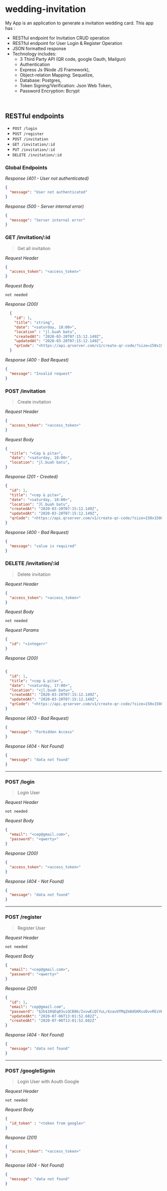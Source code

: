 # wedding-invitation
My App is an application to generate a invitation wedding card. This app has : 
* RESTful endpoint for Invitation CRUD operation
* RESTful endpoint for User Login & Register Operation
* JSON formatted response
* Technology includes: 
    - 3 Third Party API (QR code, google Oauth, Mailgun)
    - Authentication
    - Express Js (Node JS Framework), 
    - Object-relation Mapping: Sequelize, 
    - Database: Postgres, 
    - Token Signing/Verification: Json Web Token, 
    - Password Encryption: Bcrypt

&nbsp;
## RESTful endpoints
- `POST /login`
- `POST /register`
- `POST /invitation`
- `GET /invitation/:id`
- `PUT /invitation/:id`
- `DELETE /invitation/:id`

### Global Endpoints
_Response (401 - User not authenticated)_
```json
{
  "message": "User not authenticated"
}
```
_Response (500 - Server internal error)_
```json
{
  "message": "Server internal error"
}
```
### GET /invitation/:id
> Get all invitation

_Request Header_
```json
{
  "access_token": "<access_token>"
}
```

_Request Body_
```
not needed
```

_Response (200)_
```json
  {
    "id": 1,
    "title": "string",
    "date": "<saturday, 18:00>",
    "location" : "jl.buah batu",
    "createdAt": "2020-03-20T07:15:12.149Z",
    "updatedAt": "2020-03-20T07:15:12.149Z",
    "qrCode": "<https://api.qrserver.com/v1/create-qr-code/?size=150x150&data=title: Deadline Challange. descripsi: Saturday, 18:00>",
  }
```

_Response (400 - Bad Request)_
```json
{
  "message": "Invalid request"
}
```

### POST /invitation
> Create invitation

_Request Header_
```json
{
  "access_token": "<access_token>"
}
```

_Request Body_
```json
{
  "title": "<Cep & pita>",
  "date": "<saturday, 18:00>",
  "location": "jl.buah batu",
}
```

_Response (201 - Created)_
```json
{
  "id": 1,
  "title": "<cep & pita>",
  "date": "<saturday, 18:00>",
  "location": "Jl.buah batu",
  "createdAt": "2020-03-20T07:15:12.149Z",
  "updatedAt": "2020-03-20T07:15:12.149Z",
  "qrCode": "<https://api.qrserver.com/v1/create-qr-code/?size=150x150&data=title: Deadline Challange. descripsi: Saturday, 18:00>",
}
```

_Response (400 - Bad Request)_
```json
{
  "message": "value is required"
}
```

### DELETE /invitation/:id
> Delete invitation

_Request Header_
```json
{
  "access_token": "<access_token>"
}
```

_Request Body_
```
not needed
```

_Request Params_
```json
{
  "id": "<integer>"
}
```

_Response (200)_
```json

{
  "id": 1,
  "title": "<cep & pita>",
  "date": "<saturday, 17:00>",
  "location": "<jl.buah batu>",
  "createdAt": "2020-03-20T07:15:12.149Z",
  "updatedAt": "2020-03-20T07:15:12.149Z",
  "qrCode": "<https://api.qrserver.com/v1/create-qr-code/?size=150x150&data=title: Deadline Challange. descripsi: Saturday, 18:00>",
}
```

_Response (403 - Bad Request)_
```json
{
  "message": "Forbidden Access"
}
```

_Response (404 - Not Found)_
```json
{
  "message": "data not found"
}
```

---
### POST /login
> Login User

_Request Header_
```
not needed
```

_Request Body_
```json
{
  "email": "<cep@gmail.com>",
  "password": "<qwerty>"
}
```

_Response (200)_
```json
{
  "access_token": "<access_token>"
}
```

_Response (404 - Not Found)_
```json
{
  "message": "data not found"
}
```

---
### POST /register
> Register User

_Request Header_
```
not needed
```

_Request Body_
```json
{
  "email": "<cep@gmail.com>",
  "password": "<qwerty>"
}
```

_Response (201)_
```json
{
  "id": 1,
  "email": "cep@gmail.com",
  "password": "$2b$10$Eq03uiQCB86/IxvwEiQlYuL/4zavUfMqZm8dGKRsoDvvREzVKhaiy",
  "updatedAt": "2020-07-06T13:01:52.682Z",
  "createdAt": "2020-07-06T13:01:52.682Z"
}
```

_Response (404 - Not Found)_
```json
{
  "message": "data not found"
}
```

---
### POST /googleSignin
> Login User with Aouth Google

_Request Header_
```
not needed
```

_Request Body_
```json
{
  "id_token" : "<token from google>" 
}
```

_Response (201)_
```json
{
  "access_token": "<access_token>"
}
```

_Response (404 - Not Found)_
```json
{
  "message": "data not found"
}
```